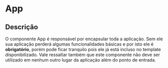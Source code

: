 # App

## Descrição

O componente App é responsável por encapsular toda a aplicação. Sem ele sua aplicação perderá algumas funcionalidades básicas e por isto ele é **obrigatório**, porém pode ficar tranquilo pois ele já está incluso no template disponibilizado. Vale ressaltar também que este componente não deve ser utilizado em nenhum outro lugar da aplicação além do ponto de entrada.

<!-- @example ./example/Example.html -->


